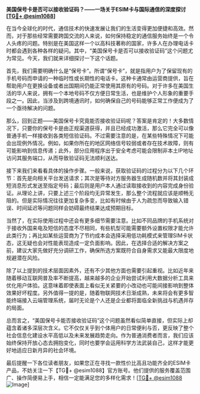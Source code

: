 **美国保号卡是否可以接收验证码？——一场关于ESIM卡与国际通信的深度探讨[[TG💪+ @esim1088](https://t.me/s/esim1088)]**

在当今全球化的时代，通信技术的快速发展让我们的生活变得更加便捷和高效。然而，对于那些经常需要跨国交流的人来说，如何保持稳定的通信服务始终是一个令人头疼的问题。特别是在美国这样一个以高科技著称的国家，许多人在办理电话卡时都会遇到各种各样的疑问。其中，“美国保号卡是否可以接收验证码”这个问题尤为常见。今天，我们就来详细探讨一下这个话题。

首先，我们需要明确什么是“保号卡”。所谓“保号卡”，就是指用户为了保留现有的手机号码而申请的一种临时性或长期性的电话卡。这种卡通常由运营商提供，旨在帮助用户在更换设备或者出国期间仍能正常使用其原有的号码。对于许多在美国生活的华人来说，拥有一个本地号码不仅方便日常生活，也是维护个人形象的重要手段之一。因此，当涉及到跨境通讯时，如何确保自己的号码能够正常工作便成为了一个亟待解决的问题。

那么，回到正题——美国保号卡究竟能否接收验证码呢？答案是肯定的！大多数情况下，只要你的保号卡是由正规渠道获得，并且已经成功激活，那么它完全可以像普通手机一样接收到各类短信验证码。不过需要注意的是，在某些特殊情况下可能会出现例外情况。例如，如果你所在的地区网络信号较弱或者存在技术故障，则有可能影响到信息传递；此外，部分应用程序出于安全考虑可能会限制非本土IP地址访问其服务端口，从而导致验证码无法顺利送达。

接下来我们来看看具体的操作步骤。一般来说，获取验证码的过程分为以下几个环节：首先是向相关平台发送请求；其次是等待对方服务器生成随机数并将其封装成短消息形式发送至指定号码；最后则是用户本人通过读取接收到的内容完成身份验证。从理论上讲，只要上述三个阶段均无异常发生，那么整个流程就应该是顺畅无阻的。但是实际情况往往更加复杂多变，比如有时候由于人为疏忽而导致输入错误、时间延迟等问题同样会妨碍最终结果达成预期目标。

当然了，在实际使用过程中还会有更多细节需要注意。比如不同品牌的手机系统对于接收外国来电及短信的态度不尽相同，有些机型可能需要额外设置权限才能允许此类行为；再比如某些运营商为了节约成本会选择采用低功耗模式来管理SIM卡状态，这无疑也会对性能表现造成一定负面影响。因此，在选择合适的解决方案之前，建议大家先做好充分调研工作，确保所选方案既符合自身需求又能最大限度地规避潜在风险。

除了以上提到的技术层面因素外，还有不少其他方面也需要引起重视。比如近年来随着移动互联网普及率不断提高，越来越多的企业开始尝试利用大数据分析工具来优化用户体验。这意味着即使表面上看似无关紧要的小改动也可能间接影响到整体效果好坏程度。另外值得一提的是，随着物联网技术日渐成熟，未来将会有更多智能终端接入云端管理系统，届时无论是个人还是企业都将面临全新挑战与机遇并存的局面。

总而言之，“美国保号卡能否接收验证码”这个问题虽然看似简单直接，但实际上却蕴含着诸多深层次含义。它不仅仅关乎到个体用户的日常便利与否，更反映了整个社会信息化建设水平高低以及未来发展趋势走向。作为普通消费者而言，我们应该始终保持开放心态去拥抱变化，同时也要学会运用科学方法武装自己，这样才能更好地适应日新月异的社会环境。

最后提醒一下各位读者朋友，如果您正在寻找一款性价比高且功能齐全的ESIM卡产品，不妨关注一下【TG💪+ @esim1088】官方账号。他们提供的服务覆盖范围广、操作简便易上手，相信一定能满足您的多样化需求！[[TG💪+ @esim1088](https://t.me/s/esim1088) ![Image](https://i.postimg.cc/4NQfJmqS/Snipaste-2025-05-13-00-14-12.png)]